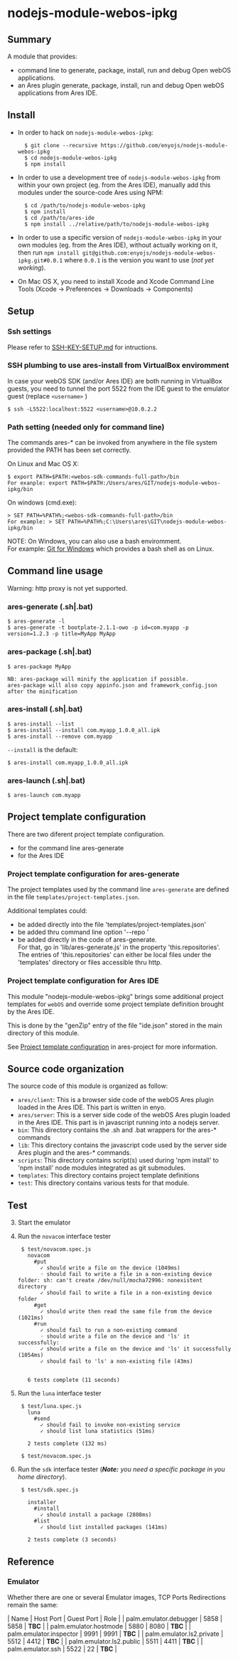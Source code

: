 nodejs-module-webos-ipkg
========================

Summary
-------

A module that provides:

* command line to generate, package, install, run and debug Open webOS applications.
* an Ares plugin generate, package, install, run and debug Open webOS applications from Ares IDE.

Install
-------

* In order to hack on `nodejs-module-webos-ipkg`:

		$ git clone --recursive https://github.com/enyojs/nodejs-module-webos-ipkg
		$ cd nodejs-module-webos-ipkg
		$ npm install

* In order to use a development tree of `nodejs-module-webos-ipkg` from within your own project (eg. from the Ares IDE), manually add this modules under the source-code Ares using NPM:

		$ cd /path/to/nodejs-module-webos-ipkg
		$ npm install
		$ cd /path/to/ares-ide
		$ npm install ../relative/path/to/nodejs-module-webos-ipkg

* In order to use a specific version of `nodejs-module-webos-ipkg` in your own modules (eg. from the Ares IDE), without actually working on it, then run `npm install git@github.com:enyojs/nodejs-module-webos-ipkg.git#0.0.1` where `0.0.1` is the version you want to use (_not yet working_).
* On Mac OS X, you need to install Xcode and Xcode Command Line Tools (Xcode -> Preferences -> Downloads -> Components)

Setup
-----

### Ssh settings

Please refer to [SSH-KEY-SETUP.md](SSH-KEY-SETUP.md) for intructions.

### SSH plumbing to use ares-install from VirtualBox enviromment

In case your webOS SDK (and/or Ares IDE) are both running in VirtualBox guests, you need to tunnel the port 5522 from the IDE guest to the emulator guest (replace `<username>` )

	$ ssh -L5522:localhost:5522 <username>@10.0.2.2
	
### Path setting (needed only for command line)

The commands ares-* can be invoked from anywhere in the file system provided the PATH
has been set correctly.

On Linux and Mac OS X:

	$ export PATH=$PATH:<webos-sdk-commands-full-path>/bin
	For exanple: export PATH=$PATH:/Users/ares/GIT/nodejs-module-webos-ipkg/bin
 
On windows (cmd.exe):

	> SET PATH=%PATH%;<webos-sdk-commands-full-path>/bin
	For example: > SET PATH=%PATH%;C:\Users\ares\GIT\nodejs-module-webos-ipkg/bin
	
NOTE: On Windows, you can also use a bash enviromment.  
For example: [Git for Windows](http://code.google.com/p/msysgit/downloads/list?q=full+installer+official+git) which provides a bash shell as on Linux.

Command line usage
------------------

Warning: http proxy is not yet supported.

### ares-generate (.sh|.bat)

	$ ares-generate -l
	$ ares-generate -t bootplate-2.1.1-owo -p id=com.myapp -p version=1.2.3 -p title=MyApp MyApp

### ares-package (.sh|.bat)

	$ ares-package MyApp
	
	NB: ares-package will minify the application if possible.
	ares-package will also copy appinfo.json and framework_config.json after the minification

### ares-install (.sh|.bat)
	
	$ ares-install --list
	$ ares-install --install com.myapp_1.0.0_all.ipk
	$ ares-install --remove com.myapp

`--install` is the default:

	$ ares-install com.myapp_1.0.0_all.ipk
	
### ares-launch (.sh|.bat)
	
	$ ares-launch com.myapp
	
	
Project template configuration
------------------------------

There are two diferent project template configuration.

* for the command line ares-generate
* for the Ares IDE

### Project template configuration for ares-generate

The project templates used by the command line `ares-generate` are defined in the file `templates/project-templates.json`.

Additional templates could:

* be added directly into the file 'templates/project-templates.json'
* be added thru command line option '--repo <filename>'
* be added directly in the code of ares-generate.  
For that, go in 'lib/ares-generate.js' in the property 'this.repositories'.  
The entries of 'this.repositories' can either be local files under the 'templates' directory or files accessible thru http.

### Project template configuration for Ares IDE

This module "nodejs-module-webos-ipkg" brings some additional project templates for `webOS` and override some project template definition brought by the Ares IDE.

This is done by the "genZip" entry of the file "ide.json" stored in the main directory of this module.

See [Project template configuration](../../hermes/README.md#project-template-config) in ares-project for more information.

Source code organization
------------------------

The source code of this module is organized as follow:

* `ares/client`: This is a browser side code of the webOS Ares plugin loaded in the Ares IDE. This part is written in enyo.
* `ares/server`: This is a server side code of the webOS Ares plugin loaded in the Ares IDE. This part is in javascript running into a nodejs server.
* `bin`: This directory contains the .sh and .bat wrappers for the ares-* commands
* `lib`: This directory contains the javascript code used by the server side Ares plugin and the ares-* commands.
* `scripts`: This directory contains script(s) used during 'npm install' to 'npm install' node modules integrated as git submodules.
* `templates`: This directory contains project template definitions
* `test`: This directory contains various tests for that module.

Test
----

3. Start the emulator
4. Run the `novacom` interface tester

		$ test/novacom.spec.js 
		  novacom
		    #put
		      ✓ should write a file on the device (1049ms)
		      ◦ should fail to write a file in a non-existing device folder: sh: can't create /dev/null/mocha72996: nonexistent directory
		      ✓ should fail to write a file in a non-existing device folder 
		    #get
		      ✓ should write then read the same file from the device (1021ms)
		    #run
		      ✓ should fail to run a non-existing command 
		      ◦ should write a file on the device and 'ls' it successfully: 
		      ✓ should write a file on the device and 'ls' it successfully (1054ms)
		      ✓ should fail to 'ls' a non-existing file (43ms)
		
		
		  6 tests complete (11 seconds)

5. Run the `luna` interface tester

        $ test/luna.spec.js
          luna
            #send
              ✓ should fail to invoke non-existing service 
              ✓ should list luna statistics (51ms)
        
          2 tests complete (132 ms)

        $ test/novacom.spec.js

6. Run the `sdk` interface tester (_**Note:** you need a specific package in you home directory_).

        $ test/sdk.spec.js
        
          installer
            #install
              ✓ should install a package (2808ms)
            #list
              ✓ should list installed packages (141ms)
        
          2 tests complete (3 seconds)


Reference
---------

### Emulator

Whether there are one or several Emulator images, TCP Ports Redirections remain the same:

| Name | Host Port | Guest Port | Role |
| palm.emulator.debugger | 5858 | 5858 | **TBC** |
| palm.emulator.hostmode | 5880 | 8080 | **TBC** |
| palm.emulator.inspector | 9991 | 9991 | **TBC** |
| palm.emulator.ls2.private | 5512 | 4412 | **TBC** |
| palm.emulator.ls2.public | 5511 | 4411 | **TBC** |
| palm.emulator.ssh | 5522 | 22 | **TBC** |
